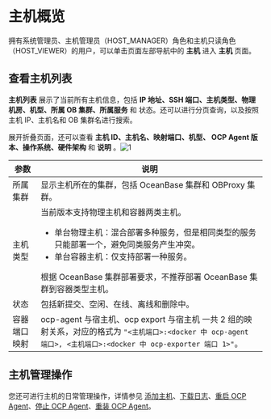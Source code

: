 # 主机概览

拥有系统管理员、主机管理员（HOST_MANAGER）角色和主机只读角色（HOST_VIEWER）的用户，可以单击页面左部导航中的 **主机** 进入 **主机** 页面。

## 查看主机列表

**主机列表** 展示了当前所有主机信息，包括 **IP 地址、SSH 端口、主机类型、物理机房、机型、所属 OB 集群、所属服务** 和 状态。还可以进行分页查询，以及按照主机 IP、主机名和 OB 集群名进行搜索。

展开折叠页面，还可以查看 **主机 ID、主机名、映射端口、机型、 OCP Agent 版本、操作系统、硬件架构** 和 **说明** 。![1](https://help-static-aliyun-doc.aliyuncs.com/assets/img/zh-CN/9285260261/p265678.png)

|   参数   |                                                                                                                    说明                                                                                                                     |
|--------|-------------------------------------------------------------------------------------------------------------------------------------------------------------------------------------------------------------------------------------------|
| 所属集群   | 显示主机所在的集群，包括 OceanBase 集群和 OBProxy 集群。                                                                                                                                                                                                    |
| 主机类型   | 当前版本支持物理主机和容器两类主机。 <ul><li>单台物理主机：混合部署多种服务，但是相同类型的服务只能部署一个，避免同类服务产生冲突。</li><li>单台容器主机：仅支持部署一种服务。</li></ul>根据 OceanBase 集群部署要求，不推荐部署 OceanBase 集群到容器类型主机。    |
| 状态     | 包括新提交、空闲、在线、离线和删除中。                                                                                                                                                                                                                       |
| 容器端口映射 | ocp-agent 与宿主机、ocp export 与宿主机 一共 2 组的映射关系，对应的格式为 `"<主机端口>:<docker 中 ocp-agent 端口>, <主机端口>:<docker 中 ocp-exporter 端口 1>"`。                                                                                                           |

## 主机管理操作

您还可进行主机的日常管理操作，详情参见 [添加主机](../../6.management-host/2.add-host.md)、[下载日志](../../4.manage-clusters/3.basic-operations/15.download-log.md)、[重启 OCP Agent](../../6.management-host/4.restart-the-ocp-agent.md)、[停止 OCP Agent](../../6.management-host/5.stop-the-ocp-agent.md)、[重装 OCP Agent](../../6.management-host/6.reinstall-ocp-agent.md)。
